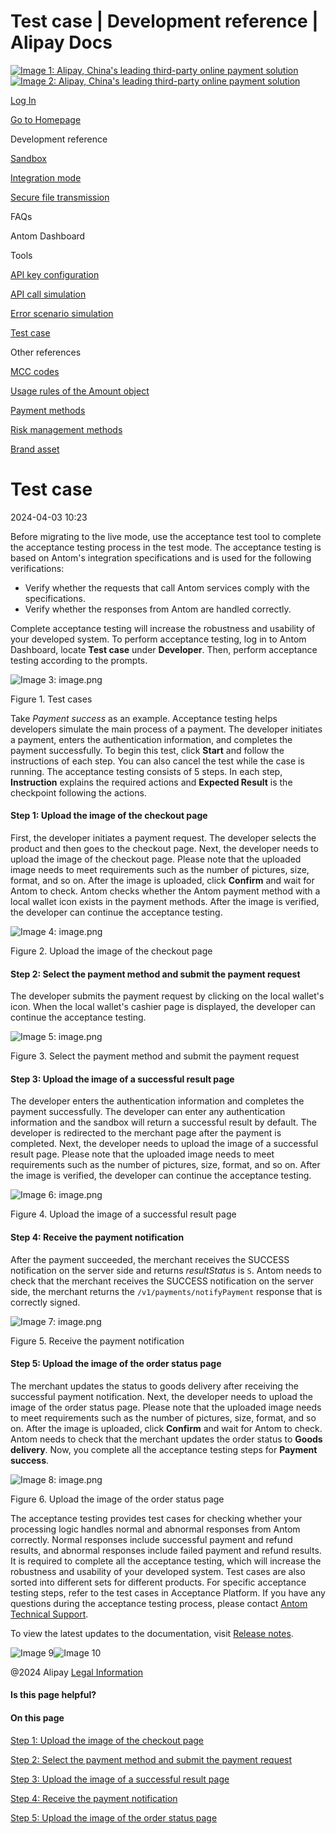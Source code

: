 Test case | Development reference | Alipay Docs
===============
                        

[![Image 1: Alipay, China's leading third-party online payment solution](https://ac.alipay.com/storage/2024/3/26/d66c43c0-440d-4c97-9976-f2028a2c8c5e.svg)![Image 2: Alipay, China's leading third-party online payment solution](https://ac.alipay.com/storage/2024/3/26/a48bd336-aea0-4f16-bf83-616eacbb4434.svg)](/docs/)

[Log In](https://global.alipay.com/ilogin/account_login.htm?goto=https%3A%2F%2Fglobal.alipay.com%2Fdocs%2Fac%2Fref%2Ftest_case_en)

[Go to Homepage](../../)

Development reference

[Sandbox](/docs/ac/ref/sandbox)

[Integration mode](/docs/ac/ref/oy9921)

[Secure file transmission](/docs/ac/ref/xgcpey)

FAQs

Antom Dashboard

Tools

[API key configuration](/docs/ac/ref/key_config_en)

[API call simulation](/docs/ac/ref/api_call_sim_en)

[Error scenario simulation](/docs/ac/ref/error_scenario_sim_en)

[Test case](/docs/ac/ref/test_case_en)

Other references

[MCC codes](/docs/ac/ref/mcccodes)

[Usage rules of the Amount object](/docs/ac/ref/cc)

[Payment methods](/docs/ac/ref/payment_method)

[Risk management methods](/docs/ac/ref/risk_methods)

[Brand asset](/docs/ac/ref/brandasset)

Test case
=========

2024-04-03 10:23

Before migrating to the live mode, use the acceptance test tool to complete the acceptance testing process in the test mode. The acceptance testing is based on Antom's integration specifications and is used for the following verifications:

*   Verify whether the requests that call Antom services comply with the specifications.
*   Verify whether the responses from Antom are handled correctly.

Complete acceptance testing will increase the robustness and usability of your developed system. To perform acceptance testing, log in to Antom Dashboard, locate **Test case** under **Developer**. Then, perform acceptance testing according to the prompts.

![Image 3: image.png](https://idocs-assets.marmot-cloud.com/storage/idocs87c36dc8dac653c1/1712138058578-75d20a55-37ab-42c3-8ebd-40a40be70af8.png)

Figure 1. Test cases

Take _Payment success_ as an example. Acceptance testing helps developers simulate the main process of a payment. The developer initiates a payment, enters the authentication information, and completes the payment successfully. To begin this test, click **Start** and follow the instructions of each step. You can also cancel the test while the case is running. The acceptance testing consists of 5 steps. In each step, **Instruction** explains the required actions and **Expected Result** is the checkpoint following the actions.

#### Step 1: Upload the image of the checkout page

First, the developer initiates a payment request. The developer selects the product and then goes to the checkout page. Next, the developer needs to upload the image of the checkout page. Please note that the uploaded image needs to meet requirements such as the number of pictures, size, format, and so on. After the image is uploaded, click **Confirm** and wait for Antom to check. Antom checks whether the Antom payment method with a local wallet icon exists in the payment methods. After the image is verified, the developer can continue the acceptance testing.

![Image 4: image.png](https://idocs-assets.marmot-cloud.com/storage/idocs87c36dc8dac653c1/1638252624635-ad580a3b-3ab8-421f-8c42-267b9f9fa212.png)

Figure 2. Upload the image of the checkout page

#### Step 2: Select the payment method and submit the payment request

The developer submits the payment request by clicking on the local wallet's icon. When the local wallet's cashier page is displayed, the developer can continue the acceptance testing.

![Image 5: image.png](https://idocs-assets.marmot-cloud.com/storage/idocs87c36dc8dac653c1/1638252612394-3189c206-1691-4463-952c-bfc6f8307d2d.png)

Figure 3. Select the payment method and submit the payment request

#### Step 3: Upload the image of a successful result page

The developer enters the authentication information and completes the payment successfully. The developer can enter any authentication information and the sandbox will return a successful result by default. The developer is redirected to the merchant page after the payment is completed. Next, the developer needs to upload the image of a successful result page. Please note that the uploaded image needs to meet requirements such as the number of pictures, size, format, and so on. After the image is verified, the developer can continue the acceptance testing.

![Image 6: image.png](https://idocs-assets.marmot-cloud.com/storage/idocs87c36dc8dac653c1/1638252588680-a077d70b-006b-45e2-9909-d69eb68ded72.png)

Figure 4. Upload the image of a successful result page

#### Step 4: Receive the payment notification

After the payment succeeded, the merchant receives the SUCCESS notification on the server side and returns _resultStatus_ is `S`. Antom needs to check that the merchant receives the SUCCESS notification on the server side, the merchant returns the `/v1/payments/notifyPayment` response that is correctly signed.

![Image 7: image.png](https://idocs-assets.marmot-cloud.com/storage/idocs87c36dc8dac653c1/1638252568402-295a22ed-194a-4171-87b4-db58584eac6e.png)

Figure 5. Receive the payment notification

#### Step 5: Upload the image of the order status page

The merchant updates the status to goods delivery after receiving the successful payment notification. Next, the developer needs to upload the image of the order status page. Please note that the uploaded image needs to meet requirements such as the number of pictures, size, format, and so on. After the image is uploaded, click **Confirm** and wait for Antom to check. Antom needs to check that the merchant updates the order status to **Goods delivery**. Now, you complete all the acceptance testing steps for **Payment success**.

![Image 8: image.png](https://idocs-assets.marmot-cloud.com/storage/idocs87c36dc8dac653c1/1638252554127-2ba8ee9f-c9a7-4492-9266-04cdd0b29c77.png)

Figure 6. Upload the image of the order status page

The acceptance testing provides test cases for checking whether your processing logic handles normal and abnormal responses from Antom correctly. Normal responses include successful payment and refund results, and abnormal responses include failed payment and refund results. It is required to complete all the acceptance testing, which will increase the robustness and usability of your developed system. Test cases are also sorted into different sets for different products. For specific acceptance testing steps, refer to the test cases in Acceptance Platform. If you have any questions during the acceptance testing process, please contact [Antom Technical Support](https://global.alipay.com/docs/ac/general/getting-support).

To view the latest updates to the documentation, visit [Release notes](https://global.alipay.com/docs/releasenotes).

![Image 9](https://ac.alipay.com/storage/2021/5/20/19b2c126-9442-4f16-8f20-e539b1db482a.png)![Image 10](https://ac.alipay.com/storage/2021/5/20/e9f3f154-dbf0-455f-89f0-b3d4e0c14481.png)

@2024 Alipay [Legal Information](https://global.alipay.com/docs/ac/platform/membership)

#### Is this page helpful?

#### On this page

[Step 1: Upload the image of the checkout page](#CJrvs "Step 1: Upload the image of the checkout page")

[Step 2: Select the payment method and submit the payment request](#0wmeJ "Step 2: Select the payment method and submit the payment request")

[Step 3: Upload the image of a successful result page](#7AXRc "Step 3: Upload the image of a successful result page")

[Step 4: Receive the payment notification](#So7hu "Step 4: Receive the payment notification")

[Step 5: Upload the image of the order status page](#YlnUa "Step 5: Upload the image of the order status page")